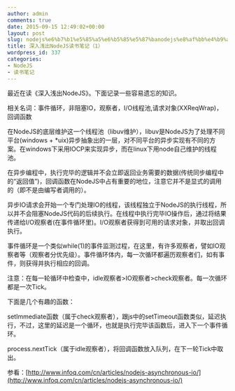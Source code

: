 ```yaml
---
author: admin
comments: true
date: 2015-09-15 12:49:02+00:00
layout: post
slug: nodejs%e6%b7%b1%e5%85%a5%e6%b5%85%e5%87%banodejs%e8%af%bb%e4%b9%a6%e7%ac%94%e8%ae%b0%ef%bc%881%ef%bc%89
title: 深入浅出NodeJS读书笔记（1）
wordpress_id: 337
categories:
- NodeJS
- 读书笔记
---
```


最近在读《深入浅出NodeJS》。下面记录一些容易遗忘的知识。

相关名词：事件循环，非阻塞IO，观察者，I/O线程池,请求对象(XXReqWrap)，回调函数

在NodeJS的底层维护这一个线程池（libuv维护），libuv是NodeJS为了处理不同平台(windows + *uix)异步抽象出的一层，对不同平台的异步实现有不同的方案。在windows下采用IOCP来实现异步，而在linux下用node自己维护的线程池。

在异步编程中，执行完毕的逻辑并不会立即返回业务需要的数据(传统同步编程中的“返回值”)，回调函数在NodeJS中占有重要的地位，注意它并不是显式的调用的（即不是由编写者调用的）。

异步IO请求会开始一个专门处理IO的线程，该线程独立于NodeJS的执行线程，所以并不会阻塞NodeJS代码的后续执行。在线程中执行完毕IO操作后，通过将结果传递给I/O观察者(在事件循环里)。I/O观察者获得到可用的请求对象，并取出回调执行。

事件循环是一个类似while(1)的事件监测过程，在这里，有许多观察者，譬如IO观察者等（观察者分优先级）。事件循环体内，每一次循环都遍历观察者们，如有事件，则获得并执行相应的回调。

注意：在每一轮循环中检查中，idle观察者>IO观察者>check观察者。每一次循环都是一次Tick。

下面是几个有趣的函数：

setImmediate函数（属于check观察者），跟js中的setTimeout函数类似，延迟执行，不过，这里的延迟是一个循环，也就是执行完毕该函数后，进入下一个事件循环。

process.nextTick（属于idle观察者），将回调函数放入队列，在下一轮Tick中取出。

参看：[http://www.infoq.com/cn/articles/nodejs-asynchronous-io/](http://www.infoq.com/cn/articles/nodejs-asynchronous-io/)
